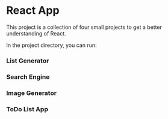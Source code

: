# React App

This project is a collection of four small projects to get a better understanding of React.

In the project directory, you can run:

### List Generator

### Search Engine

### Image Generator

### ToDo List App


